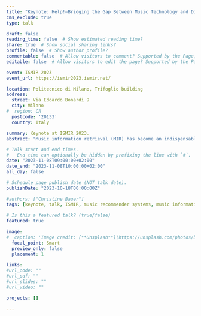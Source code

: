 ```yaml
---
title: "Keynote: Help!—Bridging the Gap Between Music Technology and Diverse Stakeholder Needs"
cms_exclude: true
type: talk

draft: false
reading_time: false  # Show estimated reading time?
share: true  # Show social sharing links?
profile: false  # Show author profile?
commentable: false  # Allow visitors to comment? Supported by the Page, Post, and Docs content types.
editable: false  # Allow visitors to edit the page? Supported by the Page, Post, and Docs content types.

event: ISMIR 2023
event_url: https://ismir2023.ismir.net/

location: Politecnico di Milano, Trifoglio building
address:
  street: Via Edoardo Bonardi 9
  city: Milano
#  region: CA
  postcode: '20133'
  country: Italy

summary: Keynote at ISMIR 2023.
abstract: "Music information retrieval (MIR) has become an indispensable asset in the music industry. It powers music recommendations for listeners and supports artists in mastering their crafts. While MIR has made remarkable progress, we need to improve in serving the multifaceted needs of stakeholders who rely on these technologies. Taking examples from music recommender systems, I will demonstrate the potential risks of neglecting artists' needs and provide strategies for mitigation."

# Talk start and end times.
#   End time can optionally be hidden by prefixing the line with `#`.
date: "2023-11-08T09:00:00+02:00"
date_end: "2023-11-08T10:00:00+02:00"
all_day: false

# Schedule page publish date (NOT talk date).
publishDate: "2023-10-18T00:00:00Z"

#authors: ["Christine Bauer"]
tags: [keynote, talk, ISMIR, music recommender systems, music information retrieval, MIR, diverse needs]

# Is this a featured talk? (true/false)
featured: true

image:
#  caption: 'Image credit: [**Unsplash**](https://unsplash.com/photos/bzdhc5b3Bxs)'
  focal_point: Smart
  preview_only: false
  placement: 1

links:
#url_code: ""
#url_pdf: ""
#url_slides: ""
#url_video: ""

projects: []

---
```

